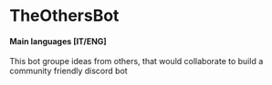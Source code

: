 # TheOthersBot
#### Main languages [IT/ENG]  
This bot groupe ideas from others, that would collaborate to build a community friendly discord bot
